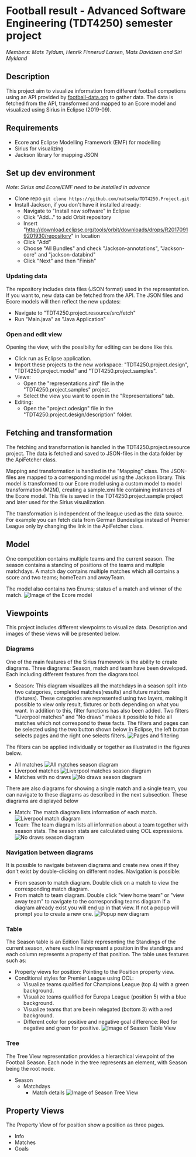 # Football result - Advanced Software Engineering (TDT4250) semester project

_Members: Mats Tyldum, Henrik Finnerud Larsen, Mats Davidsen and Siri Mykland_

## Description

This project aim to visualize information from different football competions using an API provided by [football-data.org](https://www.football-data.org/) to gather data. The data is fetched from the API, transformed and mapped to an Ecore model and
visualized using Sirius in Eclipse (2019-09).

## Requirements

- Ecore and Eclipse Modelling Framework (EMF) for modelling
- Sirius for visualizing
- Jackson library for mapping JSON

## Set up dev environment

_Note: Sirius and Ecore/EMF need to be installed in advance_

- Clone repo `git clone https://github.com/matseda/TDT4250.Project.git`
- Install Jackson, if you don't have it installed already:
  - Navigate to "Install new software" in Eclipse
  - Click "Add..." to add Orbit repository
  - Insert "http://download.eclipse.org/tools/orbit/downloads/drops/R20170919201930/repository" in location
  - Click "Add"
  - Choose "All Bundles" and check "Jackson-annotations", "Jackson-core" and "jackson-databind"
  - Click "Next" and then "Finish"

### Updating data

The repository includes data files (JSON format) used in the representation. If you want to, new data can be fetched from the API. The JSON files and Ecore models will then reflect the new updates:

- Navigate to "TDT4250.project.resource/src/fetch"
- Run "Main.java" as "Java Application"

### Open and edit view

Opening the view, with the possibilty for editing can be done like this.

- Click run as Eclipse application.
- Import these projects to the new workspace: "TDT4250.project.design", "TDT4250.project.model" and "TDT4250.project.samples".
- Views:
  - Open the "representations.aird" file in the "TDT4250.project.samples" project.
  - Select the view you want to open in the "Representations" tab.
- Editing:
  - Open the "project.odesign" file in the "TDT4250.project.design/description" folder.

## Fetching and transformation
The fetching and transformation is handled in the TDT4250.project.resource project. The data is fetched and saved to JSON-files in the data folder by the ApiFetcher class. 

Mapping and transformation is handled in the "Mapping" class. The JSON-files are mapped to a corresponding model using the Jackson library. This model is transformed to our Ecore model using a custom model to model transformation (M2M), creating a sample.xmi file containing instances of the Ecore model. This file is saved in the TDT4250.project.sample project and later used for the Sirius visualization.

The transformation is independent of the league used as the data source. For example you can fetch data from German Bundesliga instead of Premier League only by changing the link in the ApiFetcher class.

## Model
One competition contains multiple teams and the current season. 
The season contains a standing of positions of the teams and multiple matchdays. A match day contains multiple matches which all contains a score and two teams; homeTeam and awayTeam. 

The model also contains two Enums; status of a match and winner of the match.
![Image of the Ecore model](https://github.com/matseda/TDT4250.Project/blob/master/images/Model_diagram.png)

## Viewpoints
This project includes different viewpoints to visualize data. Description and images of these views will be presented below.

### Diagrams
One of the main features of the Sirius framework is the ability to create diagrams. Three diagrams: Season, match and team have been developed. Each including different features from the diagram tool.

- Season: This diagram visualizes all the matchdays in a season split into two categories, completed matches(results) and future matches (fixtures). These categories are represented using two layers, making it possible to view only result, fixtures or both depending on what you want. In addition to this, filter functions has also been added. Two filters "Liverpool matches" and "No draws" makes it possible to hide all matches which not correspond to these facts. The filters and pages can be selected using the two button shown below in Eclipse, the left button selects pages and the right one selects filters.
![Pages and filtering](./images/Filter_layer_buttons.png)

The filters can be applied individually or together as illustrated in the figures below.
  - All matches ![All matches season diagram](./images/Season_view.png)
  - Liverpool matches ![Liverpool matches season diagram](./images/Season_liverpool_view.png)
  - Matches with no draws ![No draws season diagram](./images/Season_no_draws_view.png)
  
There are also diagrams for showing a single match and a single team, you can navigate to these diagrams as described in the next subsection. These diagrams are displayed below
- Match: The match diagram lists information of each match.
  ![Liverpool match diagram](./images/Matches_Liverpool_view.png)
- Team: The team diagram lists all information about a team together with season stats. The season stats are calculated using OCL expressions.
  ![No draws season diagram](./images/Liverpool_team_view.png)

### Navigation between diagrams
It is possible to navigate between diagrams and create new ones if they don't exist by double-clicking on different nodes. Navigation is possible:
- From season to match diagram. Double click on a match to view the corresponding match diagram.
- From match to team diagram. Double click "view home team" or "view away team" to navigate to the corresponding teams diagram
If a diagram already exist you will end up in that view. If not a popup will prompt you to create a new one.
![Popup new diagram](./images/New_diagram_popup.png)

### Table
The Season table is an Edition Table representing the Standings of the current season, where each line represent a position in the standings and each column represents a property of that position. The table uses features such as:
- Property views for position: Pointing to the Position property view.
- Conditional styles for Premier League using OCL:
    - Visualize teams qualified for Champions League (top 4) with a green background. 
    - Visualize teams qualified for Europa League (position 5) with a blue background.
    - Visualize teams that are beein relegated (bottom 3) with a red background.
    - Different color for positive and negative goal difference: Red for negative and green for positive.
![Image of Season Table View](./images/Table_view.png)

### Tree
The Tree View representation provides a hierarchical viewpoint of the Football Season. Each node in the tree represents an element, with Season being the root node. 
- Season
  - Matchdays
    - Match details
![Image of Season Tree View](./images/Tree_view.png)

## Property Views 
The Property View of for position show a position as three pages.
- Info
- Matches
- Goals


